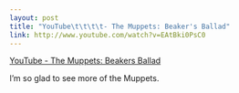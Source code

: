 ```yaml
--- 
layout: post
title: "YouTube\t\t\t\t- The Muppets: Beaker's Ballad"
link: http://www.youtube.com/watch?v=EAtBki0PsC0
---
```

<a href="http://www.youtube.com/watch?v=EAtBki0PsC0">YouTube - The
Muppets: Beakers Ballad</a><br>

<p>I’m so glad to see more of the Muppets.</p>
